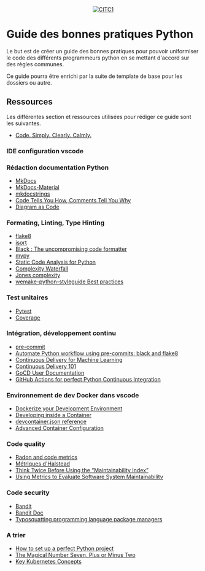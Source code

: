 <p align="center">
  <a href="https://iotcluster.fr/"><img src="https://iotcluster.fr/wp-content/uploads/2019/04/LogoCITCHeaderGris-1.png
" alt="CITC1"></a>
</p>

# Guide des bonnes pratiques Python

Le but est de créer un guide des bonnes pratiques pour pouvoir uniformiser le code des différents programmeurs python en se mettant d'accord sur des règles communes.

Ce guide pourra être enrichi par la suite de template de base pour les dossiers ou autre.




## Ressources

Les différentes section et ressources utilisées pour rédiger ce guide sont les suivantes.

- [Code. Simply. Clearly. Calmly.](https://calmcode.io/)

### IDE configuration vscode
### Rédaction documentation Python
- [MkDocs](https://www.mkdocs.org/)
- [MkDocs-Material](https://squidfunk.github.io/mkdocs-material/)
- [mkdocstrings](https://mkdocstrings.github.io/)
- [Code Tells You How, Comments Tell You Why](https://blog.codinghorror.com/code-tells-you-how-comments-tell-you-why/)
- [Diagram as Code](https://diagrams.mingrammer.com/)

### Formating, Linting, Type Hinting

- [flake8](https://flake8.pycqa.org/en/latest/)
- [isort](https://pycqa.github.io/isort/)
- [Black : The uncompromising code formatter](https://black.readthedocs.io/en/stable/)
- [mypy](https://mypy.readthedocs.io/en/stable/#)
- [Static Code Analysis for Python](https://towardsdatascience.com/static-code-analysis-for-python-bdce10b8d287)
- [Complexity Waterfall](https://sobolevn.me/2019/10/complexity-waterfall)
- [Jones complexity](https://github.com/Miserlou/JonesComplexity)
- [wemake-python-styleguide Best practices](https://wemake-python-stylegui.de/en/latest/pages/usage/violations/best_practices.html#wemake_python_styleguide.violations.best_practices.WrongMagicCommentViolation)

### Test unitaires

- [Pytest](https://docs.pytest.org/en/stable/)
- [Coverage](https://coverage.readthedocs.io/en/v4.5.x/index.html)

### Intégration, développement continu
- [pre-commit](https://pre-commit.com/)
- [Automate Python workflow using pre-commits: black and flake8](https://ljvmiranda921.github.io/notebook/2018/06/21/precommits-using-black-and-flake8/)
- [Continuous Delivery for Machine Learning](https://martinfowler.com/articles/cd4ml.html#ml-pipeline-1.png)
- [Continuous Delivery 101](https://www.gocd.org/tags/cd-101.html)
- [GoCD User Documentation](https://docs.gocd.org/current/)
- [GitHub Actions for perfect Python Continuous Integration](https://sourcery.ai/blog/github-actions/)

### Environnement de dev Docker dans vscode
- [Dockerize your Development Environment](https://www.youtube.com/watch?v=fPtGgOJykTM)
- [Developing inside a Container](https://code.visualstudio.com/docs/remote/containers#_create-a-devcontainerjson-file)
- [devcontainer.json reference](https://code.visualstudio.com/docs/remote/devcontainerjson-reference)
- [Advanced Container Configuration](https://code.visualstudio.com/docs/remote/containers-advanced#_adding-a-nonroot-user-to-your-dev-container)

### Code quality
- [Radon and code metrics](https://radon.readthedocs.io/en/latest/index.html)
- [Métriques d'Halstead](https://fr.wikipedia.org/wiki/M%C3%A9triques_d%27Halstead)
- [Think Twice Before Using the “Maintainability Index”](https://avandeursen.com/2014/08/29/think-twice-before-using-the-maintainability-index/)
- [Using Metrics to Evaluate Software System Maintainabilitv](https://www.ecs.csun.edu/~rlingard/comp589/ColemanPaper.pdf)

### Code security
- [Bandit](https://github.com/PyCQA/bandit)
- [Bandit Doc](https://bandit.readthedocs.io/en/latest/index.html)
- [Typosquatting programming language package managers](https://incolumitas.com/2016/06/08/typosquatting-package-managers/)

### A trier
- [How to set up a perfect Python project](https://sourcery.ai/blog/python-best-practices/)
- [The Magical Number Seven, Plus or Minus Two](https://en.wikipedia.org/wiki/The_Magical_Number_Seven,_Plus_or_Minus_Two)
- [Key Kubernetes Concepts](https://towardsdatascience.com/key-kubernetes-concepts-62939f4bc08e)